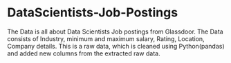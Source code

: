 # DataScientists-Job-Postings
The Data is all about Data Scientists Job postings from Glassdoor.
The Data consists of Industry, minimum and maximum salary, Rating, Location, Company details.
This is a raw data, which is cleaned using Python(pandas) and added new columns from the extracted raw data.
